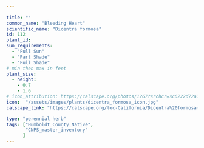 ```yaml
---
 
title: ""
common_name: "Bleeding Heart"
scientific_name: "Dicentra formosa"
id: 112
plant_id: 
sun_requirements:
  - "Full Sun"
  - "Part Shade"
  - "Full Shade"
# min then max in feet
plant_size:
  - height: 
    - 0.7
    - 1.6
# icon_attribution: https://calscape.org/photos/1267?srchcr=sc6222d72a15658 
icon:  "/assets/images/plants/dicentra_formosa_icon.jpg"
calscape_link: "https://calscape.org/loc-California/Dicentra%20formosa(%20)"

type: "perennial herb"
tags: ["Humboldt_County_Native",
       "CNPS_master_inventory"
      ]
---
```



